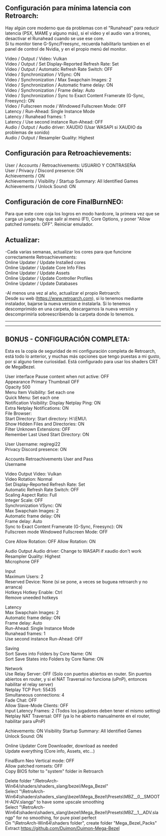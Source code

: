 ## Configuración para mínima latencia con Retroarch:  
Hay algún core moderno que da problemas con el "Runahead" para reducir latencia (PSX, MAME y alguno más), si el video y el audio van a tirones, desactivar el Runahead cuando se use ese core.  
Si tu monitor tiene G-Sync/Freesync, recuerda habilitarlo tambien en el panel de control de Nvidia, y en el propio menú del monitor.

Video / Output / Video: Vulkan  
Video / Output / Set Display-Reported Refresh Rate: Set  
Video / Output / Automatic Refresh Rate Switch: OFF  
Video / Synchronization	/ VSync: ON  
Video / Synchronization	/ Max Swapchain Images: 2  
Video / Synchronization	/ Automatic frame delay: ON  
Video / Synchronization	/ Frame delay: Auto  
Video / Synchronization	/ Sync to Exact Content Framerate (G-Sync, Freesync): ON  
Video / Fullscreen mode	/ Windowed Fullscreen Mode: OFF  
Latency / Run-Ahead: Single Instance Mode  
Latency / Runahead frames: 1  
Latency / Use second instance Run-Ahead: OFF  
Audio / Output / Audio driver: XAUDIO (Usar WASAPI si XAUDIO da problemas de sonido)  
Audio / Output / Resampler Quality: Highest  

## Configuración para Retroachievements:  
User / Accounts / Retroachivements: USUARIO Y CONTRASEÑA  
User / Privacy / Discord presence: ON  
Achievements / ON  
Achievements / Visibility / Startup Summary: All Identified Games  
Achievements / Unlock Sound: ON  

## Configuración de core FinalBurnNEO:
Para que este core coja los logros en modo hardcore, la primera vez que se carga un juego hay que salir al menú (F1), Core Options, y poner "Allow patched romsets: OFF". Reiniciar emulador. 

## Actualizar:
-Cada varias semanas, actualizar los cores para que funcione correctamente Retroachievements:  
Online Updater / Update Installed cores  
Online Updater / Update Core Info Files  
Online Updater / Update Assets  
Online Updater / Update Controller Profiles  
Online Updater / Update Databases  

-Al menos una vez al año, actualizar el propio Retroarch:  
Desde su web (https://www.retroarch.com), si lo tenemos mediante instalador, bajarse la nueva version e instalarla. Si lo tenemos descomprimido en una carpeta, descargarnos la nueva versión y descomprimirla sobreescribiendo la carpeta donde lo tenemos.  

----------------------------------  

----------------------------------  

## BONUS - CONFIGURACIÓN COMPLETA:
Esta es la copia de seguridad de mi configuración completa de Retroarch, está todo lo anterior, y muchas más opciones que tengo puestas a mi gusto, por si alguno tiene curiosidad. Está configurado para usar los shaders CRT de MegaBezel.  

User interface	Pause content when not active: OFF  	  								
	Appearance	Primary Thumbnail OFF			  					
		Opacity 500						  		
	Menu Item Visibility: Set each one				  					
		Quick Menu: Set each one				  				
	Notification Visibility:	Display Netplay Ping: ON	  							
		Extra Netplay Notifications: ON				  				
	File Browser:							  		
		Start Directory: Start directory: H:\EMU\								
		Show Hidden Files and Directories: ON								
		Filter Unknown Extensions: OFF								
		Remember Last Used Start Directory: ON
								
User	Username: regiregi22									
	Privacy	Discord presence: ON								
										
Accounts	Retroachivements	User and Pass							
		Username								
		
Video	Output	Video: Vulkan					
		Video Rotation: Normal						
		Set Display-Reported Refresh Rate: Set					
		Automatic Refresh Rate Switch: OFF								
	Scaling	Aspect Ratio: Full					
		Integer Scale: OFF					
	Synchronization	VSync: ON							
		Max Swapchain Images: 2								
		Automatic frame delay: ON								
		Frame delay: Auto								
		Sync to Exact Content Framerate (G-Sync, Freesync): ON							
	Fullscreen mode	Windowed Fullscreen Mode: OFF								
										
Core	Allow Rotation: OFF					Allow Rotation: ON				
										
Audio	Output	Audio driver: Change to WASAPI if xaudio don't work								
		Resampler Quality: Highest								
	Microphone	OFF								
										
Input										
	Maximum Users: 2									
	Reserved Device: None (si se pone, a veces se buguea retroarch y no arranca)									
	Hotkeys	Hotkey Enable: Ctrl								
		Remove uneeded hotkeys								
										
Latency										
	Max Swapchain Images: 2									
	Automatic frame delay: ON									
	Frame delay: Auto									
	Run-Ahead: Single Instance Mode									
	Runahead frames: 1									
	Use second instance Run-Ahead: OFF									
										
Saving										
	Sort Saves into Folders by Core Name: ON									
	Sort Save States into Folders by Core Name: ON									
										
Network										
	Use Relay Server: OFF (Solo con puertos abiertos en router. Sin puertos abiertos en router, y si el NAT Traversal no funciona (uPnP), entonces habilitar el relay server)									
	Netplay TCP Port: 55435									
	Simultaneous connections: 4									
	Fade Chat: OFF									
	Allow Slave-Mode Clients: OFF									
	Input Latency Frames: 2 (Todos los jugadores deben tener el mismo setting)									
	Netplay NAT Traversal: OFF (ya lo he abierto manualmente en el router, habilitar para uPnP)									
										
Achievements: ON	Visibility	Startup Summary: All Identified Games								
	Unlock Sound:	ON								
										
Online Updater	Core Downloader, download as needed									
	Update everything (Core info, Assets, etc...)									
										
FinalBurn Neo	Vertical mode: OFF									
	Allow patched romsets: OFF									
Copy BIOS folter to "system" folder in Retroarch										
										
Delete folder "/RetroArch-Win64/shaders/shaders_slang/bezel/Mega_Bezel"									
		Select "\RetroArch-Win64\shaders\shaders_slang\bezel\Mega_Bezel\Presets\MBZ__0__SMOOTH-ADV.slangp" to have some upscale smoothing								
		Select "\RetroArch-Win64\shaders\shaders_slang\bezel\Mega_Bezel\Presets\MBZ__1__ADV.slangp" for no smoothing, for pure pixel perfect								
	On "\RetroArch-Win64\shaders folder", create folder "Mega_Bezel_Packs"									
		Extract https://github.com/Duimon/Duimon-Mega-Bezel								

